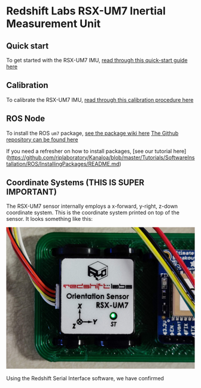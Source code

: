 # Redshift Labs RSX-UM7 Inertial Measurement Unit

## Quick start

To get started with the RSX-UM7 IMU, [read through this quick-start guide here](https://www.redshiftlabs.com.au/um7-quick-start-guide)

## Calibration

To calibrate the RSX-UM7 IMU, [read through this calibration procedure here](https://www.redshiftlabs.com.au/um7-calibration-procedure)

## ROS Node

To install the ROS `um7` package, [see the package wiki here](http://wiki.ros.org/um7)
[The Github repository can be found here](https://github.com/ros-drivers/um7)

If you need a refresher on how to install packages, [see our tutorial here] (https://github.com/riplaboratory/Kanaloa/blob/master/Tutorials/SoftwareInstallation/ROS/InstallingPackages/README.md)

## Coordinate Systems (THIS IS SUPER IMPORTANT)

The RSX-UM7 sensor internally employs a x-forward, y-right, z-down coordinate system.  This is the coordinate system printed on top of the sensor.  It looks something like this: 

![UM7 coordinate system](Images/IMG_20190716_193401.jpg)

Using the Redshift Serial Interface software, we have confirmed
